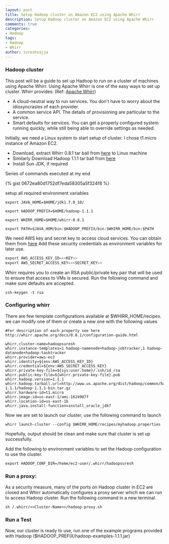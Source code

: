 ```yaml
---
layout: post
title: Setup Hadoop cluster on Amazon EC2 using Apache Whirr
description: Setup Hadoop cluster on Amazon EC2 using Apache Whirr
comments: true
categories:
- Hadoop
tags:
- Hadoop
- Whirr
author: sureshsajja
---
```


### Hadoop cluster
This post will be a guide to set up Hadoop to run on a cluster of machines using Apache Whirr. Using Apache Whirr is one of the easy ways to set up cluster.
Whirr provides: (Ref: [Apache Whirr](http://whirr.apache.org/))

* A cloud-neutral way to run services. You don't have to worry about the idiosyncrasies of each provider.
* A common service API. The details of provisioning are particular to the service.
* Smart defaults for services. You can get a properly configured system running quickly, while still being able to override settings as needed.

Initially, we need a Linux system to start setup of cluster. I chose t1.micro instance of Amazon EC2.

* Download, extract Whirr 0.8.1 tar ball from [here](http://www.apache.org/dyn/closer.cgi/whirr/) to Linux machine
* Similarly Download Hadoop 1.1.1 tar ball from [here](http://hadoop.apache.org/releases.html#Download)
* Install Sun JDK, if required


Series of commands executed at my end

{% gist 0672ea80d1752df7eda58305a5f324f8 %}

setup all required environment variables

```shell    
export JAVA_HOME=$HOME/jdk1.7.0_10/
    
export HADOOP_PREFIX=$HOME/hadoop-1.1.1
    
export WHIRR_HOME=$HOME/whirr-0.8.1
    
export PATH=$JAVA_HOM/bin:$HADOOP_PREFIX/bin:$WHIRR_HOME/bin:$PATH
```


We need AWS key and secret key to access cloud services. You can obtain them from [here](https://portal.aws.amazon.com/gp/aws/securityCredentials)
Add these security credentials as environment variables for later use.

```java    
export AWS_ACCESS_KEY_ID=<<KEY>>
export AWS_SECRET_ACCESS_KEY=<<SECRET_KEY>>
```

Whirr requires you to create an RSA public/private key pair that will be used to ensure that access to VMs is secured. Run the following command and make sure defaults are accepted.

```    
ssh-keygen -t rsa
```

### Configuring whirr

There are few template configurations available at $WHIRR_HOME/recipes. we can modify one of them or create a new one with the following values

```    
#For description of each property see here http://whirr.apache.org/docs/0.8.1/configuration-guide.html
    
whirr.cluster-name=hadoopsuresh
whirr.instance-templates=1 hadoop-namenode+hadoop-jobtracker,1 hadoop-datanode+hadoop-tasktracker
whirr.provider=aws-ec2
whirr.identity=${env:AWS_ACCESS_KEY_ID}
whirr.credential=${env:AWS_SECRET_ACCESS_KEY}
whirr.private-key-file=${sys:user.home}/.ssh/id_rsa
whirr.public-key-file=${whirr.private-key-file}.pub
whirr.hadoop.version=1.1.1
whirr.hadoop.tarball.url=http://www.us.apache.org/dist/hadoop/common/hadoop-1.1.1/hadoop-1.1.1-bin.tar.gz
whirr.hardware-id=t1.micro
whirr.image-id=us-east-1/ami-1624987f
whirr.location-id=us-east-1b
whirr.java.install-function=install_oracle_jdk7
```

Now we are set to launch our cluster, use the following command to launch

```    
whirr launch-cluster --config $WHIRR_HOME/recipes/myhadoop.properties
```

Hopefully, output should be clean and make sure that cluster is set up successfully.

Add the following to environment variables to set the Hadoop configuration to use the cluster.

```    
export HADOOP_CONF_DIR=/home/ec2-user/.whirr/hadoopsuresh
```


### Run a proxy:
As a security measure, many of the ports on Hadoop cluster in EC2 are closed and Whirr automatically configures a proxy server which we can run to access Hadoop cluster.
Run the following command in a new terminal.

```    
sh /.whirr/<<Cluster-Name>>/hadoop-proxy.sh
```


### Run a Test
Now, our cluster is ready to use, run one of the example programs provided with Hadoop ($HADOOP_PREFIX/hadoop-examples-1.1.1.jar)


